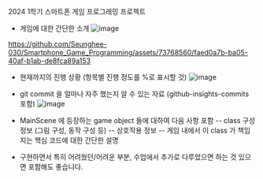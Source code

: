 2024 1학기 스마트폰 게임 프로그래밍 프로젝트


- 게임에 대한 간단한 소개 
![image](https://github.com/Seunghee-030/Smartphone_Game_Programming/assets/73768560/db7ac2fe-e774-4bf8-8669-93c3fd1f7bbc)


https://github.com/Seunghee-030/Smartphone_Game_Programming/assets/73768560/faed0a7b-ba05-40af-b1ab-de8fca89a153



- 현재까지의 진행 상황 (항목별 진행 정도를 %로 표시할 것)
![image](https://github.com/Seunghee-030/Smartphone_Game_Programming/assets/73768560/c92ef363-b738-4849-9104-7fec0eb3459a)


- git commit 을 얼마나 자주 했는지 알 수 있는 자료 (github-insights-commits 포함)
![image](https://github.com/Seunghee-030/Smartphone_Game_Programming/assets/73768560/602a48c6-f216-45e4-88c4-6538eaafac7c)


- MainScene 에 등장하는 game object 들에 대하여 다음 사항 포함
  -- class 구성 정보 (그림 구성, 동작 구성 등)
  -- 상호작용 정보
  -- 게임 내에서 이 class 가 책임지는 핵심 코드에 대한 간단한 설명

- 구현하면서 특히 어려웠던/어려운 부분, 수업에서 추가로 다루었으면 하는 것 있으면 포함해도 좋습니다.
